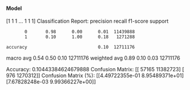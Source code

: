 #### Model
[1 1 1 ... 1 1 1]
Classification Report:
              precision    recall  f1-score   support

           0       0.98      0.00      0.01  11439888
           1       0.10      1.00      0.18   1271288

    accuracy                           0.10  12711176
   macro avg       0.54      0.50      0.10  12711176
weighted avg       0.89      0.10      0.03  12711176

Accuracy: 0.10443384624679888
Confusion Matrix:
[[   57165 11382723]
 [     976  1270312]]
Confusion Matrix (%):
[[4.49722355e-01 8.95489371e+01]
 [7.67828248e-03 9.99366227e+00]]
